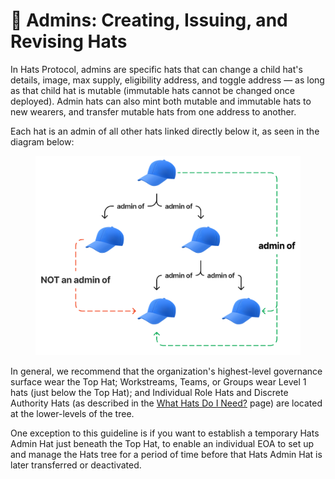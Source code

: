 # 🧙 Admins: Creating, Issuing, and Revising Hats

In Hats Protocol, admins are specific hats that can change a child hat's details, image, max supply, eligibility address, and toggle address — as long as that child hat is mutable (immutable hats cannot be changed once deployed). Admin hats can also mint both mutable and immutable hats to new wearers, and transfer mutable hats from one address to another.

Each hat is an admin of all other hats linked directly below it, as seen in the diagram below:&#x20;

<figure><img src="../.gitbook/assets/All Templates + Notes (21).png" alt=""><figcaption></figcaption></figure>

In general, we recommend that the organization's highest-level governance surface wear the Top Hat; Workstreams, Teams, or Groups wear Level 1 hats (just below the Top Hat); and Individual Role Hats and Discrete Authority Hats (as described in the [What Hats Do I Need?](what-hats-do-i-need.md) page) are located at the lower-levels of the tree.

One exception to this guideline is if you want to establish a temporary Hats Admin Hat just beneath the Top Hat, to enable an individual EOA to set up and manage the Hats tree for a period of time before that Hats Admin Hat is later transferred or deactivated.
